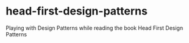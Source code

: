 # head-first-design-patterns
Playing with Design Patterns while reading the book Head First Design Patterns
